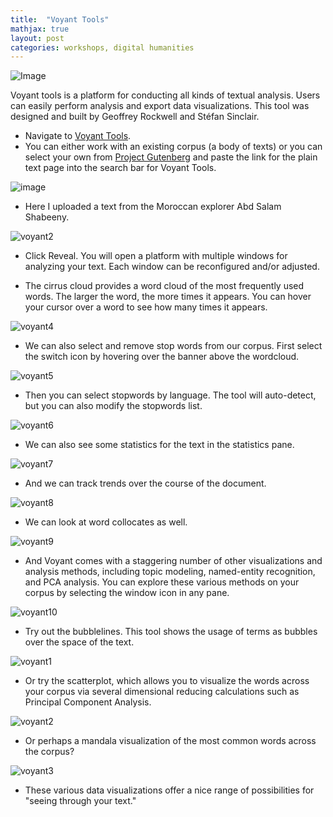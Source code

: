 ```yaml
---
title:  "Voyant Tools"
mathjax: true
layout: post
categories: workshops, digital humanities
---
```


![Image](https://logodix.com/logo/1993618.png)

Voyant tools is a platform for conducting all kinds of textual analysis. Users can easily perform analysis and export data visualizations. This tool was designed and built by Geoffrey Rockwell and Stéfan Sinclair. 

* Navigate to [Voyant Tools](voyant-tools.org).
* You can either work with an existing corpus (a body of texts) or you can select your own from [Project Gutenberg](https://www.gutenberg.org/) and paste the link for the plain text page into the search bar for Voyant Tools.

![image](https://user-images.githubusercontent.com/22083340/156232832-537f3b32-35fe-4ee4-8bff-313d2db1babb.png)

* Here I uploaded a text from the Moroccan explorer Abd Salam Shabeeny.

![voyant2](https://user-images.githubusercontent.com/22083340/156232938-c315eafc-dccc-4273-9b54-1eacea256ef6.png)

* Click Reveal. You will open a platform with multiple windows for analyzing your text. Each window can be reconfigured and/or adjusted. 

* The cirrus cloud provides a word cloud of the most frequently used words. The larger the word, the more times it appears. You can hover your cursor over a word to see how many times it appears.

![voyant4](https://user-images.githubusercontent.com/22083340/156234657-12aac37f-2882-4159-a4e4-640a7e8357e3.png)

* We can also select and remove stop words from our corpus. First select the switch icon by hovering over the banner above the wordcloud.

![voyant5](https://user-images.githubusercontent.com/22083340/156234925-0f6bee64-8df0-4f57-9b84-750545c60f4b.png)

* Then you can select stopwords by language. The tool will auto-detect, but you can also modify the stopwords list.

![voyant6](https://user-images.githubusercontent.com/22083340/156234962-03a7bd71-abcf-4a9d-9a6c-ed7dd0b51929.png)

* We can also see some statistics for the text in the statistics pane.

![voyant7](https://user-images.githubusercontent.com/22083340/156235100-8ba090f5-4375-428b-ae61-d3917b550edb.png)

* And we can track trends over the course of the document.

![voyant8](https://user-images.githubusercontent.com/22083340/156235247-a59a62a1-6d24-4494-a4be-f6d236c8b54f.png)

* We can look at word collocates as well.

![voyant9](https://user-images.githubusercontent.com/22083340/156235362-12ac1219-6e86-47a1-a3e8-d8514c56d03a.png)

* And Voyant comes with a staggering number of other visualizations and analysis methods, including topic modeling, named-entity recognition, and PCA analysis. You can explore these various methods on your corpus by selecting the window icon in any pane.

![voyant10](https://user-images.githubusercontent.com/22083340/156235607-23c13d63-fe18-4841-988e-6ef2e3a274a2.png)

* Try out the bubblelines. This tool shows the usage of terms as bubbles over the space of the text.

![voyant1](https://user-images.githubusercontent.com/22083340/156640852-68946dea-af68-4d92-a2aa-b3fefae59894.png)

* Or try the scatterplot, which allows you to visualize the words across your corpus via several dimensional reducing calculations such as Principal Component Analysis.

![voyant2](https://user-images.githubusercontent.com/22083340/156641231-3d3db07b-fa3f-4dd9-a487-d4ec550ac032.png)

* Or perhaps a mandala visualization of the most common words across the corpus?

![voyant3](https://user-images.githubusercontent.com/22083340/156641537-3dcd596f-66f0-46b6-98b1-f7be77c49d60.png)

* These various data visualizations offer a nice range of possibilities for "seeing through your text."
